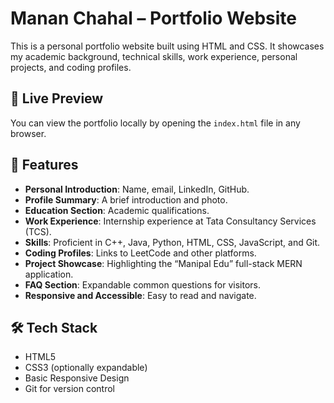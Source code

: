 # Manan Chahal – Portfolio Website

This is a personal portfolio website built using HTML and CSS. It showcases my academic background, technical skills, work experience, personal projects, and coding profiles.

## 🔗 Live Preview
You can view the portfolio locally by opening the `index.html` file in any browser.

## 📌 Features

- **Personal Introduction**: Name, email, LinkedIn, GitHub.
- **Profile Summary**: A brief introduction and photo.
- **Education Section**: Academic qualifications.
- **Work Experience**: Internship experience at Tata Consultancy Services (TCS).
- **Skills**: Proficient in C++, Java, Python, HTML, CSS, JavaScript, and Git.
- **Coding Profiles**: Links to LeetCode and other platforms.
- **Project Showcase**: Highlighting the “Manipal Edu” full-stack MERN application.
- **FAQ Section**: Expandable common questions for visitors.
- **Responsive and Accessible**: Easy to read and navigate.

## 🛠️ Tech Stack

- HTML5
- CSS3 (optionally expandable)
- Basic Responsive Design
- Git for version control


